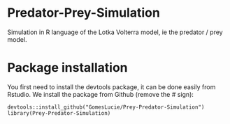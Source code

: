 # Predator-Prey-Simulation
Simulation in R language of the Lotka Volterra model, ie the predator / prey model. 

# Package installation

You first need to install the devtools package, it can be done easily from Rstudio. We install the package from Github (remove the # sign):

```{r}
devtools::install_github("GomesLucie/Prey-Predator-Simulation")  
library(Prey-Predator-Simulation)
````
